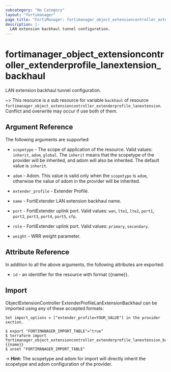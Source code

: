 ```yaml
---
subcategory: "No Category"
layout: "fortimanager"
page_title: "FortiManager: fortimanager_object_extensioncontroller_extenderprofile_lanextension_backhaul"
description: |-
  LAN extension backhaul tunnel configuration.
---
```


# fortimanager_object_extensioncontroller_extenderprofile_lanextension_backhaul
LAN extension backhaul tunnel configuration.

~> This resource is a sub resource for variable `backhaul` of resource `fortimanager_object_extensioncontroller_extenderprofile_lanextension`. Conflict and overwrite may occur if use both of them.



## Argument Reference


The following arguments are supported:

* `scopetype` - The scope of application of the resource. Valid values: `inherit`, `adom`, `global`. The `inherit` means that the scopetype of the provider will be inherited, and adom will also be inherited. The default value is `inherit`.
* `adom` - Adom. This value is valid only when the `scopetype` is `adom`, otherwise the value of adom in the provider will be inherited.
* `extender_profile` - Extender Profile.

* `name` - FortiExtender LAN extension backhaul name.
* `port` - FortiExtender uplink port. Valid values: `wan`, `lte1`, `lte2`, `port1`, `port2`, `port3`, `port4`, `port5`, `sfp`.

* `role` - FortiExtender uplink port. Valid values: `primary`, `secondary`.

* `weight` - WRR weight parameter.


## Attribute Reference

In addition to all the above arguments, the following attributes are exported:
* `id` - an identifier for the resource with format {{name}}.

## Import

ObjectExtensionController ExtenderProfileLanExtensionBackhaul can be imported using any of these accepted formats:
```
Set import_options = ["extender_profile=YOUR_VALUE"] in the provider section.

$ export "FORTIMANAGER_IMPORT_TABLE"="true"
$ terraform import fortimanager_object_extensioncontroller_extenderprofile_lanextension_backhaul.labelname {{name}}
$ unset "FORTIMANAGER_IMPORT_TABLE"
```
-> **Hint:** The scopetype and adom for import will directly inherit the scopetype and adom configuration of the provider.
